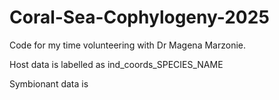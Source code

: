 # Coral-Sea-Cophylogeny-2025
Code for my time volunteering with Dr Magena Marzonie.

Host data is labelled as ind_coords_SPECIES_NAME

Symbionant data is 

